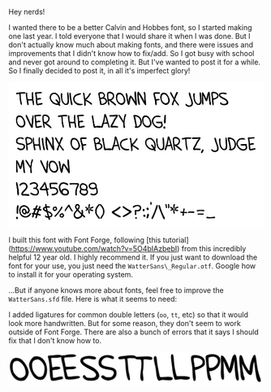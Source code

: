 Hey nerds!

I wanted there to be a better Calvin and Hobbes font, so I started making one last year. I told everyone that I would share it when I was done. But I don't actually know much about making fonts, and there were issues and improvements that I didn't know how to fix/add. So I got busy with school and never got around to completing it. But I've wanted to post it for a while. So I finally decided to post it, in all it's imperfect glory!

![alt text](https://github.com/Caleb-Barton/WatterSans/blob/main/images/img_1.png?raw=true)

I built this font with Font Forge, following \[this tutorial](https://www.youtube.com/watch?v=5O4bIAzbebI) from this incredibly helpful 12 year old. I highly recommend it. If you just want to download the font for your use, you just need the `WatterSans\_Regular.otf`. Google how to install it for your operating system.

...But if anyone knows more about fonts, feel free to improve the `WatterSans.sfd` file. Here is what it seems to need:

I added ligatures for common double letters (`oo`, `tt`, etc) so that it would look more handwritten. But for some reason, they don't seem to work outside of Font Forge. There are also a bunch of errors that it says I should fix that I don't know how to.

![alt text](https://github.com/Caleb-Barton/WatterSans/blob/main/images/img_2.png?raw=true)

